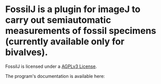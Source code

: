# FossilJ is a plugin for imageJ to carry out semiautomatic measurements of fossil specimens (currently available only for bivalves). 

FossilJ is licensed under a [AGPLv3 License](https://tldrlegal.com/license/gnu-affero-general-public-license-v3-(agpl-3.0)#summary).

The program's documentation is available here:

<add further resources here when available>
